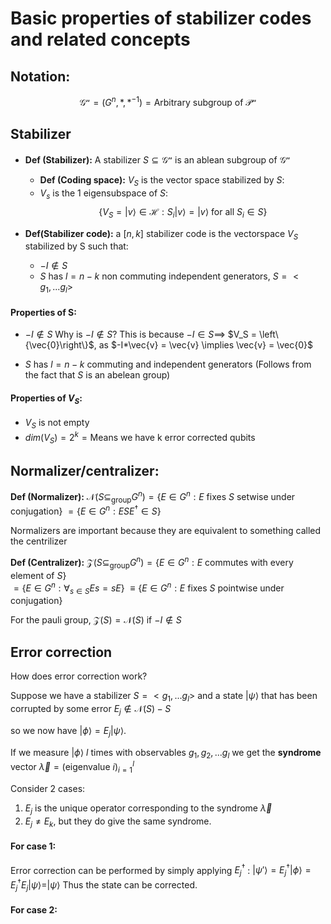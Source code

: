 # Basic properties of stabilizer codes and related concepts

## Notation:
$$\mathcal{G^n}=(G^n,*,*^{-1})=  \text{Arbitrary subgroup of } \mathcal{P^n}$$
## Stabilizer
- **Def (Stabilizer):** A stabilizer $S\subseteq \mathcal{G^n}$ is an ablean subgroup of $\mathcal{G^n}$ 




	- **Def (Coding space):** $V_S$ is the vector space stabilized by $S$:
	- $V_s$ is the 1 eigensubspace of $S$: $$\{V_S =|v\rangle \in \mathcal{H} : S_i |v\rangle = |v\rangle \text{ for all } S_i \in S\}$$

- **Def(Stabilizer code):** a $[n,k]$ stabilizer code is the vectorspace $V_S$ stabilized by S such that:
	- $-I \notin S$
	- $S$ has $l=n-k$ non commuting independent generators, $S = <g_1, ... g_l>$



#### Properties of S:
- $-I \notin S$ 
Why is $-I\notin S$?
	This is because $-I\in S \implies$ $V_S = \left\{\vec{0}\right\}$, as $-I*\vec{v} = \vec{v} \implies \vec{v} = \vec{0}$ 

- $S$ has $l=n-k$ commuting and independent generators
		(Follows from the fact that $S$ is an abelean group)


#### Properties of $V_S$:
- $V_S$ is not empty
- $dim(V_S)= 2^{k} = \text{Means we have k error corrected qubits}$


## Normalizer/centralizer:
**Def (Normalizer):** $\mathcal{N}(S\subseteq_\text{group} G^n)=\{E\in G^n: E \text{ fixes } S \text{ setwise under conjugation}\}$ 
														$= \{E\in G^n : E SE^\dagger \in S \}$

Normalizers are important because they are equivalent to something called the centrilizer

**Def (Centralizer):**  $\mathcal{Z}(S\subseteq_\text{group} G^n)=\{E\in G^n : E\text{ commutes with every element of }S\}$  
														$= \{E\in G^n : \forall_{s\in S} {E s=sE} \}$
														$\equiv\{E\in G^n: E \text{ fixes } S \text{ pointwise under conjugation}\}$

For the pauli group, $\mathcal{Z}(S)=\mathcal{N}(S)$ if $-I \notin S$



## Error correction
How does error correction work?

Suppose we have a stabilizer $S = <g_1,...g_l>$
and a state $|\psi\rangle$ that has been corrupted by some error $E_j \notin \mathcal{N}(S)-S$

so we now have $|\phi\rangle=E_j|\psi\rangle$. 

If we measure $|\phi\rangle$ $l$ times with observables $g_1, g_2,...g_l$ we get the **syndrome** vector $\vec{\lambda} = (\text{eigenvalue } i)_{i=1}^{l}$

Consider 2 cases:
1) $E_j$ is the unique operator corresponding to the syndrome $\vec{\lambda}$
2) $E_j\ne E_k$, but they do give the same syndrome.

#### For case 1:
Error correction can be performed by simply applying $E_j^\dagger$ :
$|\psi '\rangle=E_j^\dagger |\phi\rangle = E_j^\dagger E_j |\psi\rangle = |\psi\rangle$
Thus the state can be corrected.

#### For case 2:
